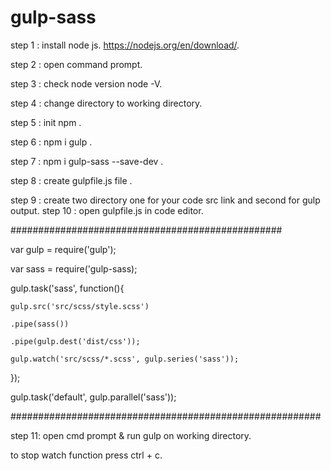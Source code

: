 # gulp-sass

step 1 : install node js. https://nodejs.org/en/download/.

step 2 : open command prompt.

step 3 : check node version node -V.

step 4 : change directory to working directory.

step 5 : init npm .

step 6 : npm i gulp .

step 7 : npm i gulp-sass --save-dev .

step 8 : create gulpfile.js file .

step 9 : create two directory 
        one for your code src link and second for gulp output.
step 10  : open gulpfile.js in code editor. 

################################################# 

  var gulp = require('gulp');
  
  var sass = require('gulp-sass);
  
  
  gulp.task('sass', function(){
  
    gulp.src('src/scss/style.scss')
    
    .pipe(sass())
    
    .pipe(gulp.dest('dist/css'));
    
    gulp.watch('src/scss/*.scss', gulp.series('sass'));
    
  });
  
  
gulp.task('default', gulp.parallel('sass'));

######################################################## 

step 11: open cmd prompt & run gulp on working directory.

to stop watch function press ctrl + c.
